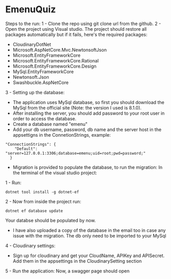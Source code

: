 # EmenuQuiz

Steps to the run:
1 - Clone the repo using git clone url from the github.
2 - Open the project using Visual studio. The project should restore all packages automatically but if it fails, here's the required packages:
- CloudinaryDotNet
- Microsoft.AspNetCore.Mvc.NewtonsoftJson
- Microsoft.EntityFrameworkCore
- Microsoft.EntityFrameworkCore.Rational
- Microsoft.EntityFrameworkCore.Design
- MySql.EntityFrameworkCore
- Newtonsoft.Json
- Swashbuckle.AspNetCore

3 - Setting up the database:
- The application uses MySql database, so first you should download the MySql from the official site (Note: the version I used is 8.1.0).
- After installing the server, you should add password to your root user in order to access the database.
- Create a database named "emenu"
- Add your db username, password, db name and the server host in the appsettigns in the ConnetionStrings, example:

```
"ConnectionStrings": {
    "Default": "server=127.0.0.1:3306;database=emenu;uid=root;pwd=password;"
  }
```
- Migration is provided to populate the database, to run the migration:
In the terminal of the visual studio project:

1 - Run:    
```
dotnet tool install -g dotnet-ef
```
2 - Now from inside the project run: 
```
dotnet ef database update
```

Your databse should be populated by now.

- I have also uploaded a copy of the database in the email too in case any issue with the migration. The db only need to be imported to your MySql

4 - Cloudinary settings:
- Sign up for cloudinary and get your CloudName, APIKey and APISecret. Add them in the appsettings in the CloudinarySetting section


5 - Run the application:
Now, a swagger page should open
